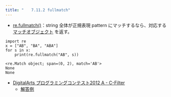 ```yaml
---
title: "　　7.11.2 fullmatch"
---
```


* [re.fullmatch()](https://docs.python.org/ja/3/library/re.html#re.fullmatch)：string 全体が正規表現 pattern にマッチするなら、対応する [マッチオブジェクト](https://docs.python.org/ja/3/library/re.html#match-objects) を返す。

```python:サンプルコード
import re
x = ["AB", "BA", "ABA"]
for s in x:
    print(re.fullmatch("AB", s))
```

```text:実行結果
<re.Match object; span=(0, 2), match='AB'>
None
None
```

- [DigitalArts プログラミングコンテスト2012 A - C-Filter](https://atcoder.jp/contests/digitalarts2012/tasks/digitalarts_1)
    - [解答例](https://atcoder.jp/contests/digitalarts2012/submissions/15121744)